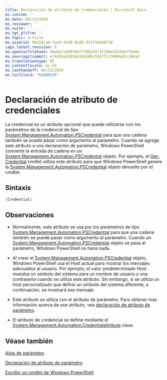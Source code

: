 ```yaml
---
title: Declaración de atributo de credenciales | Microsoft Docs
ms.custom: ''
ms.date: 09/13/2016
ms.reviewer: ''
ms.suite: ''
ms.tgt_pltfrm: ''
ms.topic: article
ms.assetid: 96a5dcad-faed-44d8-8c80-321f10499710
caps.latest.revision: 6
ms.openlocfilehash: 49a62ccb09f06f77862d4737199e58293e7fbe0a
ms.sourcegitcommit: e7445ba8203da304286c591ff513900ad1c244a4
ms.translationtype: MT
ms.contentlocale: es-ES
ms.lasthandoff: 04/23/2019
ms.locfileid: "62068325"
---
```

# <a name="credential-attribute-declaration"></a>Declaración de atributo de credenciales

La credencial es un atributo opcional que puede utilizarse con los parámetros de la credencial de tipo [System.Management.Automation.PSCredential](/dotnet/api/System.Management.Automation.PSCredential) para que una cadena también se puede pasar como argumento al parámetro. Cuando se agrega este atributo a una declaración de parámetro, Windows PowerShell convierte la entrada de cadena en un [System.Management.Automation.PSCredential](/dotnet/api/System.Management.Automation.PSCredential) objeto. Por ejemplo, el [Get-Credential](/powershell/module/Microsoft.PowerShell.Security/Get-Credential) cmdlet utiliza este atributo para que Windows PowerShell genere la [System.Management.Automation.PSCredential](/dotnet/api/System.Management.Automation.PSCredential) objeto devuelto por el cmdlet.

## <a name="syntax"></a>Sintaxis

```csharp
[Credential]
```

## <a name="remarks"></a>Observaciones

- Normalmente, este atributo se usa por los parámetros de tipo [System.Management.Automation.PSCredential](/dotnet/api/System.Management.Automation.PSCredential) para que una cadena también se puede pasar como argumento al parámetro. Cuando un [System.Management.Automation.PSCredential](/dotnet/api/System.Management.Automation.PSCredential) objeto se pasa al parámetro, Windows PowerShell no hace nada.

- Al crear el [System.Management.Automation.PSCredential](/dotnet/api/System.Management.Automation.PSCredential) objeto, Windows PowerShell usa el Host actual para mostrar los mensajes adecuados al usuario. Por ejemplo, el valor predeterminado Host muestra un símbolo del sistema para un nombre de usuario y una contraseña cuando se utiliza este atributo. Sin embargo, si se utiliza un host personalizado que define un símbolo del sistema diferente, a continuación, se mostrará ese mensaje.

- Este atributo se utiliza con el atributo de parámetro. Para obtener más información acerca de ese atributo, vea [declaración de atributo de parámetro](./parameter-attribute-declaration.md).

- El atributo de credencial se define mediante el [System.Management.Automation.Credentialattribute](/dotnet/api/System.Management.Automation.CredentialAttribute) clase.

## <a name="see-also"></a>Véase también

[Alias de parámetro](./parameter-aliases.md)

[Declaración de atributo de parámetro](./parameter-attribute-declaration.md)

[Escribir un cmdlet de Windows PowerShell](./writing-a-windows-powershell-cmdlet.md)

